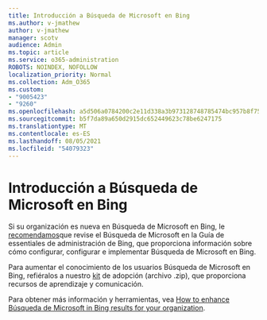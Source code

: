 ```yaml
---
title: Introducción a Búsqueda de Microsoft en Bing
ms.author: v-jmathew
author: v-jmathew
manager: scotv
audience: Admin
ms.topic: article
ms.service: o365-administration
ROBOTS: NOINDEX, NOFOLLOW
localization_priority: Normal
ms.collection: Adm_O365
ms.custom:
- "9005423"
- "9260"
ms.openlocfilehash: a5d506a0784200c2e11d338a3b973128748785474bc957b8f75f67a72324503b
ms.sourcegitcommit: b5f7da89a650d2915dc652449623c78be6247175
ms.translationtype: MT
ms.contentlocale: es-ES
ms.lasthandoff: 08/05/2021
ms.locfileid: "54079323"
---
```

# <a name="get-started-with-microsoft-search-in-bing"></a>Introducción a Búsqueda de Microsoft en Bing

Si su organización es nueva en Búsqueda de Microsoft en Bing, le [recomendamos](https://go.microsoft.com/fwlink/p/?linkid=2127979)que revise el Búsqueda de Microsoft en la Guía de essentiales de administración de Bing, que proporciona información sobre cómo configurar, configurar e implementar Búsqueda de Microsoft en Bing.

Para aumentar el conocimiento de los usuarios Búsqueda de Microsoft en Bing, refiéralos a nuestro [kit](https://go.microsoft.com/fwlink/p/?LinkID=2114710) de adopción (archivo .zip), que proporciona recursos de aprendizaje y comunicación.

Para obtener más información y herramientas, vea [How to enhance Búsqueda de Microsoft in Bing results for your organization](https://go.microsoft.com/fwlink/?linkid=2152022).
